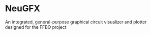 # NeuGFX
An integrated, general-purpose graphical circuit visualizer and plotter designed for the FFBO project
